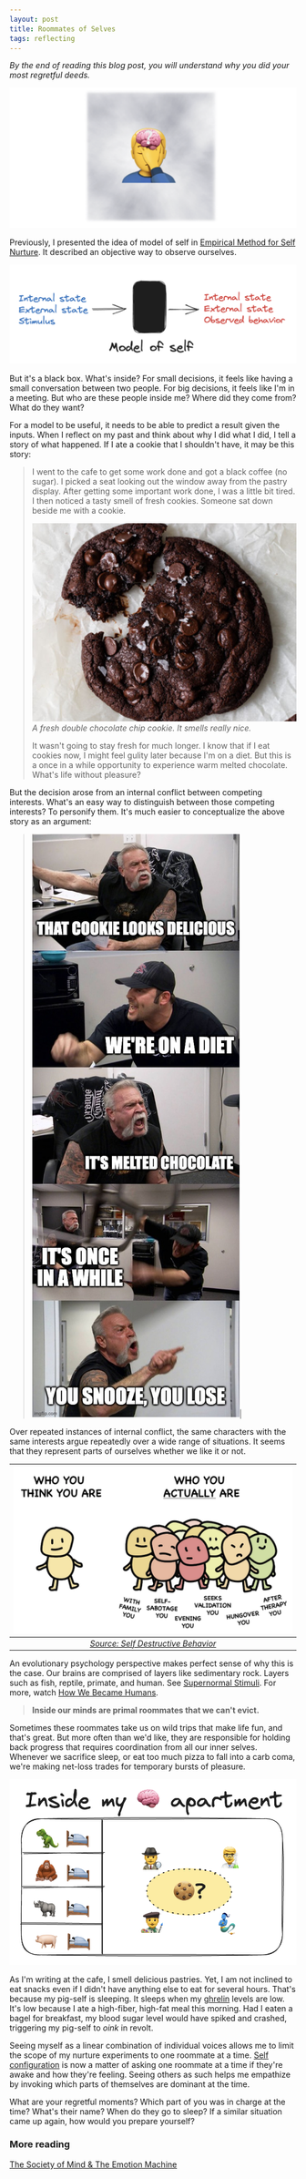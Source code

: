 ```yaml
---
layout: post
title: Roommates of Selves
tags: reflecting
---
```


_By the end of reading this blog post, you will understand why you did your most regretful deeds._

![why](assets/selves/why.png)

Previously, I presented the idea of model of self in [Empirical Method for Self Nurture](/empirical-method-for-self-nurture). It described an objective way to observe ourselves.

![model-of-self](assets/selves/model-of-self.png)

But it's a black box. What's inside? For small decisions, it feels like having a small conversation between two people. For big decisions, it feels like I'm in a meeting. But who are these people inside me? Where did they come from? What do they want?

For a model to be useful, it needs to be able to predict a result given the inputs. When I reflect on my past and think about why I did what I did, I tell a story of what happened. If I ate a cookie that I shouldn't have, it may be this story:

> I went to the cafe to get some work done and got a black coffee (no sugar). I picked a seat looking out the window away from the pastry display. After getting some important work done, I was a little bit tired. I then noticed a tasty smell of fresh cookies. Someone sat down beside me with a cookie.
>
> ![double-chocolate](assets/selves/double-chocolate.jpg) 
> _A fresh double chocolate chip cookie. It smells really nice._ 
>
> It wasn't going to stay fresh for much longer. I know that if I eat cookies now, I might feel gulity later because I'm on a diet. But this is a once in a while opportunity to experience warm melted chocolate. What's life without pleasure?

But the decision arose from an internal conflict between competing interests. What's an easy way to distinguish between those competing interests? To personify them. It's much easier to conceptualize the above story as an argument:

> ![argument](assets/selves/argument.jpg)|

Over repeated instances of internal conflict, the same characters with the same interests argue repeatedly over a wide range of situations. It seems that they represent parts of ourselves whether we like it or not. 

| ![selves](assets/selves/selves.png)| 
|:--:| 
|[_Source: Self Destructive Behavior_](https://blueprint.bryanjohnson.co/#:~:text=Principle%201%3A%20self%20destructive%20behavior%20is%20kinda%20insane%C2%A0) |

An evolutionary psychology perspective makes perfect sense of why this is the case. Our brains are comprised of layers like sedimentary rock. Layers such as fish, reptile, primate, and human. See [Supernormal Stimuli](https://www.stuartmcmillen.com/comic/supernormal-stimuli). For more, watch [How We Became Humans](https://www.youtube.com/watch?v=h6oF1CCupiE).

> __Inside our minds are primal roommates that we can't evict.__

Sometimes these roommates take us on wild trips that make life fun, and that's great. But more often than we'd like, they are responsible for holding back progress that requires coordination from all our inner selves. Whenever we sacrifice sleep, or eat too much pizza to fall into a carb coma, we're making net-loss trades for temporary bursts of pleasure. 

![inside-apartment](assets/selves/inside-my-apartment.png)

As I'm writing at the cafe, I smell delicious pastries. Yet, I am not inclined to eat snacks even if I didn't have anything else to eat for several hours. That's because my pig-self is sleeping. It sleeps when my [ghrelin](https://en.wikipedia.org/wiki/Ghrelin) levels are low. It's low because I ate a high-fiber, high-fat meal this morning. Had I eaten a bagel for breakfast, my blood sugar level would have spiked and crashed, triggering my pig-self to _oink_ in revolt.

Seeing myself as a linear combination of individual voices allows me to limit the scope of my nurture experiments to one roommate at a time. [Self configuration](/self-configuration) is now a matter of asking one roommate at a time if they're awake and how they're feeling. Seeing others as such helps me empathize by invoking which parts of themselves are dominant at the time. 

What are your regretful moments? Which part of you was in charge at the time? What's their name? When do they go to sleep? If a similar situation came up again, how would you prepare yourself?

### More reading

[The Society of Mind & The Emotion Machine](/society-of-mind-emotion-machine)